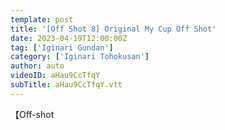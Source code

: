 ```yaml
---
template: post
title: '[Off Shot 8] Original My Cup Off Shot'
date: 2023-04-19T12:00:00Z
tag: ['Iginari Gundan']
category: ['Iginari Tohokusan']
author: auto 
videoID: aHau9CcTfqY
subTitle: aHau9CcTfqY.vtt
---
```

【Off-shot